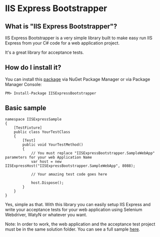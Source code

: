 IIS Express Bootstrapper
=======================

What is "IIS Express Bootstrapper"?
----------------------------------
IIS Express Bootstrapper is a very simple library built to make easy run IIS Express from your C# code for a web application project.

It's a great library for acceptance tests.

How do I install it?
--------------------------------
You can install this [package](https://www.nuget.org/packages/IISExpressBootstrapper/) via NuGet Package Manager or via Package Manager Console:

    PM> Install-Package IISExpressBootstrapper

Basic sample
--------------------------------

    namespace IISExpressSample
    {
        [TestFixture]
        public class YourTestClass
        {
            [Test]
            public void YourTestMethod()
            {
                // You must replace "IISExpressBootstrapper.SampleWebApp" parameters for your web Application Name
                var host = new IISExpressHost("IISExpressBootstrapper.SampleWebApp", 8088);

                // Your amazing test code goes here

                host.Dispose();
            }
        }
    }
        
Yes, simple as that. With this library you can easily setup IIS Express and write your acceptance tests for your web application using Selenium Webdriver, WatyN or whatever you want.

Note: In order to work, the web application and the acceptance test project must be in the same solution folder. You can see a full sample [here](https://github.com/abnerdasdores/iisexpress-bootstrapper-sample).
